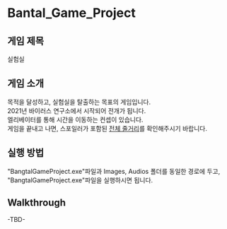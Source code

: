 # Bantal_Game_Project

## 게임 제목
실험실

## 게임 소개
목적을 달성하고, 실험실을 탈출하는 목표의 게임입니다.<br>
2021년 바이러스 연구소에서 시작되어 전개가 됩니다.<br>
엘리베이터를 통해 시간을 이동하는 컨셉이 있습니다.<br>
게임을 끝내고 나면, 스포일러가 포함된 [전체 줄거리]를 확인해주시기 바랍니다.

## 실행 방법
"BangtalGameProject.exe"파일과 Images, Audios 폴더를 동일한 경로에 두고, <br>
"BangtalGameProject.exe"파일을 실행하시면 됩니다.


## Walkthrough
-TBD-


[전체 줄거리]:./전체줄거리.md
